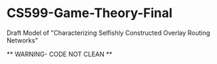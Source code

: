 # CS599-Game-Theory-Final

Draft Model of "Characterizing Selfishly Constructed Overlay Routing Networks"

** WARNING- CODE NOT CLEAN **
